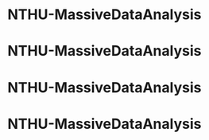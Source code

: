 # NTHU-MassiveDataAnalysis
# NTHU-MassiveDataAnalysis
# NTHU-MassiveDataAnalysis
# NTHU-MassiveDataAnalysis
